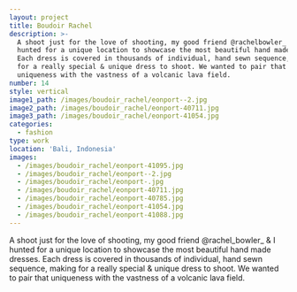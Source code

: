 ```yaml
---
layout: project
title: Boudoir Rachel
description: >-
  A shoot just for the love of shooting, my good friend @rachelbowler_ & I
  hunted for a unique location to showcase the most beautiful hand made dresses.
  Each dress is covered in thousands of individual, hand sewn sequence, making
  for a really special & unique dress to shoot. We wanted to pair that
  uniqueness with the vastness of a volcanic lava field.
number: 14
style: vertical
image1_path: /images/boudoir_rachel/eonport--2.jpg
image2_path: /images/boudoir_rachel/eonport-40711.jpg
image3_path: /images/boudoir_rachel/eonport-41054.jpg
categories:
  - fashion
type: work
location: 'Bali, Indonesia'
images:
  - /images/boudoir_rachel/eonport-41095.jpg
  - /images/boudoir_rachel/eonport--2.jpg
  - /images/boudoir_rachel/eonport-.jpg
  - /images/boudoir_rachel/eonport-40711.jpg
  - /images/boudoir_rachel/eonport-40785.jpg
  - /images/boudoir_rachel/eonport-41054.jpg
  - /images/boudoir_rachel/eonport-41088.jpg
---
```


A shoot just for the love of shooting, my good friend @rachel\_bowler\_ & I hunted for a unique location to showcase the most beautiful hand made dresses. Each dress is covered in thousands of individual, hand sewn sequence, making for a really special & unique dress to shoot. We wanted to pair that uniqueness with the vastness of a volcanic lava field.&nbsp;
